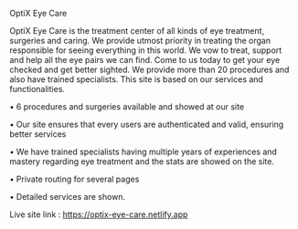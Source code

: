 OptiX Eye Care

OptiX Eye Care is the treatment center of all kinds of eye treatment, surgeries and caring. We provide utmost priority in treating the organ responsible for seeing everything in this world. We vow to treat, support and help all the eye pairs we can find. Come to us today to get your eye checked and get better sighted. We provide more than 20 procedures and also have trained specialists. This site is based on our services and functionalities.

• 6 procedures and surgeries available and showed at our site

• Our site ensures that every users are authenticated and valid, ensuring better services

• We have trained specialists having multiple years of experiences and mastery regarding eye treatment and the stats are showed on the site.

• Private routing for several pages

• Detailed services are shown.

Live site link : https://optix-eye-care.netlify.app

